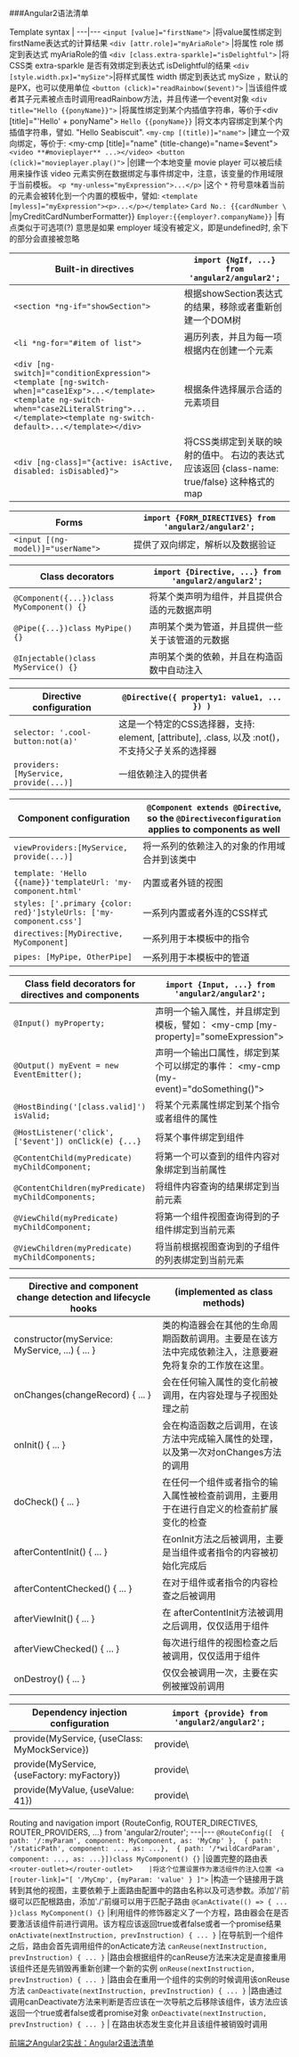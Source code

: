 ###Angular2语法清单


Template syntax |
---|---
`<input [value]="firstName">`	|将value属性绑定到firstName表达式的计算结果
`<div [attr.role]="myAriaRole">`	|将属性 role 绑定到表达式 myAriaRole的值
`<div [class.extra-sparkle]="isDelightful">`	|将CSS类 extra-sparkle 是否有效绑定到表达式 isDelightful的结果
`<div [style.width.px]="mySize">`|将样式属性 width 绑定到表达式 mySize ，默认的是PX，也可以使用单位
`<button (click)="readRainbow($event)">`	|当该组件或者其子元素被点击时调用readRainbow方法，并且传递一个event对象
`<div title="Hello {{ponyName}}">`	|将属性绑定到某个内插值字符串，等价于<div [title]="'Hello' + ponyName">
`Hello {{ponyName}}`	|将文本内容绑定到某个内插值字符串，譬如. "Hello Seabiscuit".
`<my-cmp [(title)]="name">`	|建立一个双向绑定，等价于: <my-cmp [title]="name" (title-change)="name=$event">
`<video **#movieplayer** ...></video> <button (click)="movieplayer.play()">`	|创建一个本地变量 movie player 可以被后续用来操作该 video 元素实例在数据绑定与事件绑定中，注意，该变量的作用域限于当前模板。
`<p *my-unless="myExpression">...</p>`	|这个 `*` 符号意味着当前的元素会被转化到一个内置的模板中，譬如: `<template [myless]="myExpression"><p>...</p></template>`
`Card No.: {{cardNumber \`	|myCreditCardNumberFormatter}}
`Employer:{{employer?.companyName}}`	|有点类似于可选项(?) 意思是如果 employer 域没有被定义，即是undefined时, 余下的部分会直接被忽略

Built-in directives |`import {NgIf, ...} from 'angular2/angular2';`
---|---
`<section *ng-if="showSection">`|根据showSection表达式的结果，移除或者重新创建一个DOM树
`<li *ng-for="#item of list">`	|遍历列表，并且为每一项根据内在创建一个元素
 `<div [ng-switch]="conditionExpression"><template [ng-switch-when]="case1Exp">...</template><template ng-switch-when="case2LiteralString">...</template><template ng-switch-default>...</template></div>`	|根据条件选择展示合适的元素项目
`<div [ng-class]="{active: isActive, disabled: isDisabled}">`	|将CSS类绑定到关联的映射的值中。 右边的表达式应该返回 {class-name: true/false} 这种格式的map

Forms	| `import {FORM_DIRECTIVES} from 'angular2/angular2';`
---|---
`<input [(ng-model)]="userName">`	|提供了双向绑定，解析以及数据验证

Class decorators|	`import {Directive, ...} from 'angular2/angular2';`
---|---
`@Component({...})class MyComponent() {}`	|将某个类声明为组件，并且提供合适的元数据声明
`@Pipe({...})class MyPipe() {}`	|声明某个类为管道，并且提供一些关于该管道的元数据
`@Injectable()class MyService() {}`	|声明某个类的依赖，并且在构造函数中自动注入
  
Directive configuration|	`@Directive({ property1: value1, ... }) )`
---|---
`selector: '.cool-button:not(a)'`	|这是一个特定的CSS选择器，支持: element, [attribute], .class, 以及 :not()，不支持父子关系的选择器
`providers: [MyService, provide(...)]`	|一组依赖注入的提供者

Component configuration|	`@Component extends @Directive`, so the `@Directiveconfiguration` applies to components as well
---|---
`viewProviders:[MyService, provide(...)]`	|将一系列的依赖注入的对象的作用域合并到该类中
`template: 'Hello {{name}}'templateUrl: 'my-component.html'`	|内置或者外链的视图
`styles: ['.primary {color: red}']styleUrls: ['my-component.css']`	|一系列内置或者外连的CSS样式
`directives:[MyDirective, MyComponent]`	|一系列用于本模板中的指令
`pipes: [MyPipe, OtherPipe]`	|一系列用于本模板中的管道

Class field decorators for directives and components	|`import {Input, ...} from 'angular2/angular2';`
---|---
`@Input() myProperty;`	|声明一个输入属性，并且绑定到模板，譬如： <my-cmp [my-property]="someExpression">
`@Output() myEvent = new EventEmitter();	`|声明一个输出口属性，绑定到某个可以绑定的事件： <my-cmp (my-event)="doSomething()">
`@HostBinding('[class.valid]') isValid;`	|将某个元素属性绑定到某个指令或者组件的属性
`@HostListener('click', ['$event']) onClick(e) {...}`	|将某个事件绑定到组件
`@ContentChild(myPredicate) myChildComponent;`	|将第一个可以查到的组件内容对象绑定到当前属性
`@ContentChildren(myPredicate) myChildComponents;`	|将组件内容查询的结果绑定到当前元素
`@ViewChild(myPredicate) myChildComponent;`	|将第一个组件视图查询得到的子组件绑定到当前元素
`@ViewChildren(myPredicate) myChildComponents;`	|将当前根据视图查询到的子组件的列表绑定到当前元素

Directive and component change detection and lifecycle hooks	|(implemented as class methods)
---|---
constructor(myService: MyService, ...) { ... }	|类的构造器会在其他的生命周期函数前调用。主要是在该方法中完成依赖注入，注意要避免将复杂的工作放在这里。
onChanges(changeRecord) { ... }	|会在任何输入属性的变化前被调用，在内容处理与子视图处理之前
onInit() { ... }	|会在构造函数之后调用，在该方法中完成输入属性的处理，以及第一次对onChanges方法的调用
doCheck() { ... }	|在任何一个组件或者指令的输入属性被检查前调用，主要用于在进行自定义的检查前扩展变化的检查
afterContentInit() { ... }	|在onInit方法之后被调用，主要是当组件或者指令的内容被初始化完成后
afterContentChecked() { ... }	|在对于组件或者指令的内容检查之后被调用
afterViewInit() { ... }	|在 afterContentInit方法被调用之后调用，仅仅适用于组件
afterViewChecked() { ... }	|每次进行组件的视图检查之后被调用，仅仅适用于组件
onDestroy() { ... }	|仅仅会被调用一次，主要在实例被摧毁前调用

Dependency injection configuration	|`import {provide} from 'angular2/angular2';`
---|---
provide(MyService, {useClass: MyMockService})	|provide\
provide(MyService, {useFactory: myFactory})	|provide\
provide(MyValue, {useValue: 41})|	provide\

Routing and navigation	import {RouteConfig, ROUTER_DIRECTIVES, ROUTER_PROVIDERS, ...} from 'angular2/router';
---|---
`@RouteConfig([  { path: '/:myParam', component: MyComponent, as: 'MyCmp' },  { path: '/staticPath', component: ..., as: ...},  { path: '/*wildCardParam', component: ..., as: ...}])class MyComponent() {}`	|设置完整的路由表
`<router-outlet></router-outlet>	|将这个位置设置作为激活组件的注入位置
<a [router-link]="[ '/MyCmp', {myParam: 'value' } ]">`	|构造一个链接用于跳转到其他的视图，主要依赖于上面路由配置中的路由名称以及可选参数。添加'/'前缀可以匹配根路由，添加'./'前缀可以用于匹配子路由
`@CanActivate(() => { ... })class MyComponent() {}`	|利用组件的修饰器定义了一个方程，路由器会在是否要激活该组件前进行调用。该方程应该返回true或者false或者一个promise结果
`onActivate(nextInstruction, prevInstruction) { ... }`	|在导航到一个组件之后，路由会首先调用组件的onActicate方法
`canReuse(nextInstruction, prevInstruction) { ... }`	|路由会根据组件的canReuse方法来决定是直接重用该组件还是先销毁再重新创建一个新的实例
`onReuse(nextInstruction, prevInstruction) { ... }`	|路由会在重用一个组件的实例的时候调用该onReuse方法
`canDeactivate(nextInstruction, prevInstruction) { ... }`	|路由通过调用canDeactivate方法来判断是否应该在一次导航之后移除该组件，该方法应该返回一个true或者false或者promise对象
`onDeactivate(nextInstruction, prevInstruction) { ... }` | 在路由状态发生变化并且该组件被销毁时调用


[前端之Angular2实战：Angular2语法清单](https://segmentfault.com/a/1190000004071388)
